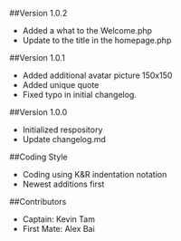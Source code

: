 

##Version 1.0.2
* Added a what to the Welcome.php
* Update to the title in the homepage.php

##Version 1.0.1
* Added additional avatar picture 150x150 
* Added unique quote
* Fixed typo in initial changelog.

##Version 1.0.0
* Initialized respository 
* Update changelog.md

##Coding Style
* Coding using K&R indentation notation
* Newest additions first

##Contributors
* Captain: Kevin Tam 
* First Mate: Alex Bai

